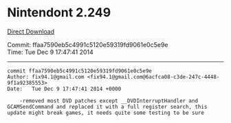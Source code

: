 # Nintendont 2.249
[Direct Download](./Nintendont.zip)

Commit: ffaa7590eb5c4991c5120e59319fd9061e0c5e9e  
Time: Tue Dec 9 17:47:41 2014   

-----

```
commit ffaa7590eb5c4991c5120e59319fd9061e0c5e9e
Author: fix94.1@gmail.com <fix94.1@gmail.com@6acfca08-c3de-247c-4448-9f1a92385553>
Date:   Tue Dec 9 17:47:41 2014 +0000

    -removed most DVD patches except __DVDInterruptHandler and GCAMSendCommand and replaced it with a full register search, this update might break games, it needs quite some testing to be sure
```
